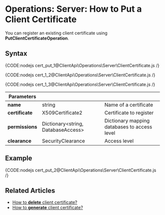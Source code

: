 # Operations: Server: How to Put a Client Certificate

You can register an existing client certificate using **PutClientCertificateOperation**. 

## Syntax

{CODE:nodejs cert_put_1@ClientApi\Operations\Server\ClientCertificate.js /}

{CODE:nodejs cert_1_2@ClientApi\Operations\Server\ClientCertificate.js /}

{CODE:nodejs cert_1_3@ClientApi\Operations\Server\ClientCertificate.js /}


| Parameters | | |
| ------------- | ------------- | ----- |
| **name** | string | Name of a certificate |
| **certificate** | X509Certificate2 | Certificate to register |
| **permissions** | Dictionary&lt;string, DatabaseAccess&gt; | Dictionary mapping databases to access level |
| **clearance** | SecurityClearance | Access level |

## Example

{CODE:nodejs cert_put_2@ClientApi\Operations\Server\ClientCertificate.js /}

## Related Articles

- [How to **delete** client certificate?](../../../../client-api/operations/server-wide/certificates/delete-certificate) 
- [How to **generate** client certificate?](../../../../client-api/operations/server-wide/certificates/create-client-certificate) 

